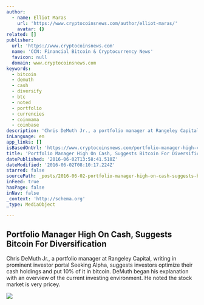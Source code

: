 ```yaml
---
author:
  - name: Elliot Maras
    url: 'https://www.cryptocoinsnews.com/author/elliot-maras/'
    avatar: {}
related: []
publisher:
  url: 'https://www.cryptocoinsnews.com'
  name: 'CCN: Financial Bitcoin & Cryptocurrency News'
  favicon: null
  domain: www.cryptocoinsnews.com
keywords:
  - bitcoin
  - demuth
  - cash
  - diversify
  - btc
  - noted
  - portfolio
  - currencies
  - coinmama
  - coinbase
description: 'Chris DeMuth Jr., a portfolio manager at Rangeley Capital, writing in prominent investor portal Seeking Alpha, suggests investors optimize their cash holdings and put 10% of it in bitcoin. DeMuth began his explanation with an overview of the current investing environment. He noted the stock market is very pricey.'
inLanguage: en
app_links: []
isBasedOnUrl: 'https://www.cryptocoinsnews.com/portfolio-manager-high-cash-suggests-bitcoin-diversification/'
title: 'Portfolio Manager High On Cash, Suggests Bitcoin For Diversification'
datePublished: '2016-06-02T13:58:41.510Z'
dateModified: '2016-06-02T08:10:17.224Z'
starred: false
sourcePath: _posts/2016-06-02-portfolio-manager-high-on-cash-suggests-bitcoin-for-diversi.md
inFeed: true
hasPage: false
inNav: false
_context: 'http://schema.org'
_type: MediaObject

---
```

<article style=""><h1>Portfolio Manager High On Cash, Suggests Bitcoin For Diversification</h1><p>Chris DeMuth Jr., a portfolio manager at Rangeley Capital, writing in prominent investor portal Seeking Alpha, suggests investors optimize their cash holdings and put 10% of it in bitcoin. DeMuth began his explanation with an overview of the current investing environment. He noted the stock market is very pricey.</p><img src="https://www.cryptocoinsnews.com/wp-content/uploads/2016/06/Bitcoin-recommend.jpg" /></article>